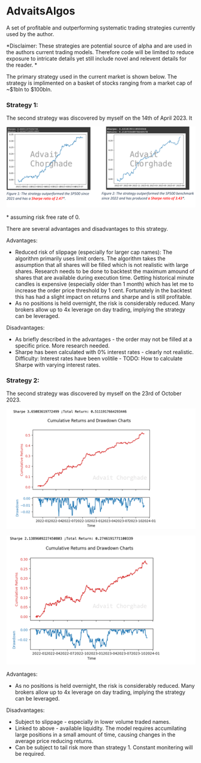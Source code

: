 # AdvaitsAlgos
A set of profitable and outperforming systematic trading strategies currently used by the author.  

*Disclaimer: These strategies are potential source of alpha and are used in the authors current trading models. Therefore code will be limited to reduce exposure to intricate details yet still include novel and relevent details for the reader. *

The primary strategy used in the current market is shown below. The strategy is implimented on a basket of stocks ranging from a market cap of ~$1bln to $100bln. 

### Strategy 1:

The second strategy was discovered by myself on the 14th of April 2023. It 

![title](images/twoinone_labelled.png)

\* assuming risk free rate of 0. 


There are several advantages and disadvantages to this strategy. 

Advantages: 

* Reduced risk of slippage (especially for larger cap names): The algorithm primarily uses limit orders. The algorithm takes the assumption that all shares will be filled which is not realistic with large shares. Research needs to be done to backtest the maximum amound of shares that are available during execution time. Getting historical minute candles is expensive (especially older than 1 month) which has let me to increase the order price threshold by 1 cent. Fortunately in the backtest this has had a slight impact on returns and sharpe and is still profitable.
* As no positions is held overnight, the risk is considerably reduced. Many brokers allow up to 4x leverage on day trading, implying the strategy can be leveraged. 

Disadvantages:

* As briefly described in the advantages - the order may not be filled at a specific price. More research needed.
* Sharpe has been calculated with 0% interest rates - clearly not realistic. Difficulty: Interest rates have been volitile - TODO: How to calculate Sharpe with varying interest rates.

### Strategy 2:

The second strategy was discovered by myself on the 23rd of October 2023.

![title](images/csm1.png)

![title](images/csm2.png)

Advantages: 

* As no positions is held overnight, the risk is considerably reduced. Many brokers allow up to 4x leverage on day trading, implying the strategy can be leveraged.

Disadvantages:

* Subject to slippage - especially in lower volume traded names.
* Linked to above - available liquidity. The model requires accumilating large positions in a small amount of time, causing changes in the average price reducing returns.
* Can be subject to tail risk more than strategy 1. Constant monitering will be required. 

  
